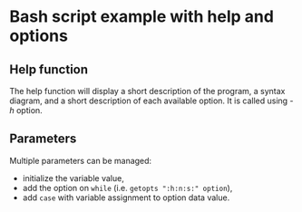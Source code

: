 # Bash script example with help and options

## Help function
The help function will display a short description of the program, a syntax diagram, and a short description of each available option. 
It is called using *-h* option.

## Parameters
Multiple parameters can be managed:
- initialize the variable value,
- add the option on `while` (i.e. `getopts ":h:n:s:" option`),
- add `case` with variable assignment to option data value.
  

